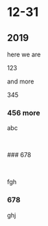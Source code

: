 <h1>12-31</h1>

<h2>2019</h2>

here we are</p>
<p>123</p>
<p>and more</p>
<p>345</p>
<h3 id="456-more">456 more</h3>
<p>abc</p><p><br></p><p>### 678</p><p><br></p><p>fgh</p>


### 678


ghj